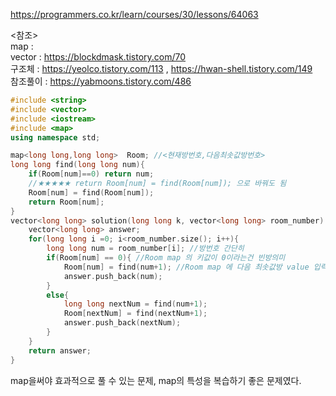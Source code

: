 https://programmers.co.kr/learn/courses/30/lessons/64063  



<참조>  
map :  
vector : https://blockdmask.tistory.com/70  
구조체 : https://yeolco.tistory.com/113 , https://hwan-shell.tistory.com/149    
참조풀이 : https://yabmoons.tistory.com/486  


```C++
#include <string>
#include <vector>
#include <iostream>
#include <map>
using namespace std;

map<long long,long long>  Room; //<현재방번호,다음최솟값방번호>
long long find(long long num){
    if(Room[num]==0) return num;
    //★★★★★ return Room[num] = find(Room[num]); 으로 바꿔도 됨
    Room[num] = find(Room[num]);
    return Room[num];
}
vector<long long> solution(long long k, vector<long long> room_number) {
    vector<long long> answer;
    for(long long i =0; i<room_number.size(); i++){
        long long num = room_number[i]; //방번호 간단히
        if(Room[num] == 0){ //Room map 의 키값이 0이라는건 빈방의미
            Room[num] = find(num+1); //Room map 에 다음 최솟값방 value 입력
            answer.push_back(num);
        }
        else{
            long long nextNum = find(num+1);
            Room[nextNum] = find(nextNum+1);
            answer.push_back(nextNum);
        }
    }
    return answer;
}
```



map을써야 효과적으로 풀 수 있는 문제, map의 특성을 복습하기 좋은 문제였다.
